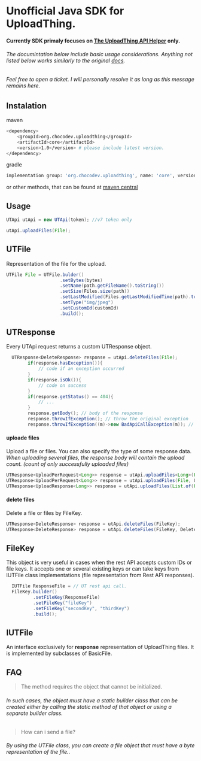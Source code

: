 # Unofficial Java SDK for UploadThing.

#### Currently SDK primaly focuses on [The UploadThing API Helper](https://docs.uploadthing.com/api-reference/ut-api) only.

###### The documintation below include basic usage considerations. Anything not listed below works similarly to the original [docs](https://docs.uploadthing.com).

###### _Feel free to open a ticket. I will personally resolve it as long as this message remains here._

## Instalation

maven
```bash
<dependency>
    <groupId>org.chocodev.uploadthing</groupId>
    <artifactId>core</artifactId>
    <version>1.0</version> # please include latest version.
</dependency>
```
gradle
```bash
implementation group: 'org.chocodev.uploadthing', name: 'core', version: '1.0'
```
or other methods, that can be found at [maven central](https://central.sonatype.com/artifact/org.chocodev.uploadthing/core/overview)
## Usage

```java
UTApi utApi = new UTApi(token); //v7 token only

utApi.uploadFiles(File);
```

## UTFile

Representation of the file for the upload.

```java
UTFile File = UTFile.bulder()
                    .setBytes(bytes)
                    .setName(path.getFileName().toString())
                    .setSize(Files.size(path))
                    .setLastModified(Files.getLastModifiedTime(path).toMillis())
                    .setType("img/jpeg")
                    .setCustomId(customId)
                    .build();
```

## UTResponse

Every UTApi request returns a custom UTResponse object.

```java
  UTResponse<DeleteResponse> response = utApi.deleteFiles(File);
        if(response.hasException()){
            // code if an exception occurred
        }
        if(response.isOk()){
            // code on success
        }
        if(response.getStatus() == 404){
            // ...
        }
        response.getBody(); // body of the response
        response.throwIfException(); // throw the original exception
        response.throwIfException((m)->new BadApiCallException(m)); // or your custom one.
```

#### uploade files

Upload a file or files. You can also specify the type of some response data.
_When uploading several files, the response body will contain the upload count. (count of only successfully uploaded files)_

```java
UTResponse<UploadPerRequest<Long>> response = utApi.uploadFiles<Long>(File);
UTResponse<UploadPerRequest<Long>> response = utApi.uploadFiles(File, UploadOptions);
UTResponse<UploadResponse<Long>> response = utApi.uploadFiles(List.of(File, SecondFile), UploadOptions);
```

#### delete files

Delete a file or files by FileKey.

```java
UTResponse<DeleteResponse> response = utApi.deleteFiles(FileKey);
UTResponse<DeleteResponse> response = utApi.deleteFiles(FileKey, DeleteOptions);
```

## FileKey

This object is very useful in cases when the rest API accepts custom IDs or file keys. It accepts one or several existing keys or can take keys from IUTFile class implementations (file representation from Rest API responses).

```java
  IUTFile ResponseFile = // UT rest api call.
  FileKey.builder()
          .setFileKey(ResponseFile)
          .setFileKey("fileKey")
          .setFileKey("secondKey", "thirdKey")
          .build();
```

## IUTFile

An interface exclusively for **response** representation of UploadThing files. It is implemented by subclasses of BasicFile.

## FAQ

> The method requires the object that cannot be initialized.

###### _In such cases, the object must have a static builder class that can be created either by calling the static method of that object or using a separate builder class._

> How can i send a file?

###### _By using the *UTFile* class, you can create a file object that must have a byte representation of the file.._
